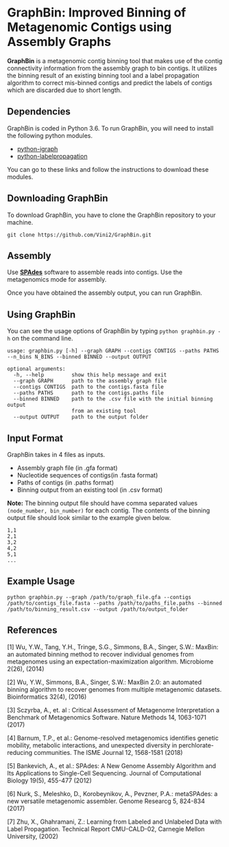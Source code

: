 # GraphBin: Improved Binning of Metagenomic Contigs using Assembly Graphs

**GraphBin** is a metagenomic contig binning tool that makes use of the contig connectivity information from the assembly graph to bin contigs. It utilizes the binning result of an existing binning tool and a label propagation algorithm to correct mis-binned contigs and predict the labels of contigs which are discarded due to short length.

## Dependencies
GraphBin is coded in Python 3.6. To run GraphBin, you will need to install the following python modules.
* [python-igraph](https://igraph.org/python/)
* [python-labelpropagation](https://github.com/ZwEin27/python-labelpropagation)

You can go to these links and follow the instructions to download these modules.

## Downloading GraphBin
To download GraphBin, you have to clone the GraphBin repository to your machine.

```
git clone https://github.com/Vini2/GraphBin.git
```
## Assembly
Use [**SPAdes**](http://cab.spbu.ru/software/spades/) software to assemble reads into contigs. Use the metagenomics mode for assembly.

Once you have obtained the assembly output, you can run GraphBin.

## Using GraphBin
You can see the usage options of GraphBin by typing ```python graphbin.py -h``` on the command line.

```
usage: graphbin.py [-h] --graph GRAPH --contigs CONTIGS --paths PATHS --n_bins N_BINS --binned BINNED --output OUTPUT

optional arguments:
  -h, --help         show this help message and exit
  --graph GRAPH      path to the assembly graph file
  --contigs CONTIGS  path to the contigs.fasta file
  --paths PATHS      path to the contigs.paths file
  --binned BINNED    path to the .csv file with the initial binning output
                     from an existing tool
  --output OUTPUT    path to the output folder
```
## Input Format

GraphBin takes in 4 files as inputs.
* Assembly graph file (in .gfa format)
* Nucleotide sequences of contigs(in .fasta format)
* Paths of contigs (in .paths format)
* Binning output from an existing tool (in .csv format)

**Note:** The binning output file should have comma separated values ```(node_number, bin_number)``` for each contig. The contents of the binning output file should look similar to the example given below.

```
1,1
2,1
3,2
4,2
5,1
...
```

## Example Usage

```
python graphbin.py --graph /path/to/graph_file.gfa --contigs /path/to/contigs_file.fasta --paths /path/to/paths_file.paths --binned /path/to/binning_result.csv --output /path/to/output_folder
```

## References
[1] Wu, Y.W., Tang, Y.H., Tringe, S.G., Simmons, B.A., Singer, S.W.: MaxBin: an automated binning method to recover individual genomes from metagenomes using an expectation-maximization algorithm. Microbiome 2(26), (2014)

[2] Wu, Y.W., Simmons, B.A., Singer, S.W.: MaxBin 2.0: an automated binning algorithm to recover genomes from multiple metagenomic datasets. Bioinformatics 32(4), (2016)

[3] Sczyrba, A., et. al : Critical Assessment of Metagenome Interpretation a Benchmark of Metagenomics Software. Nature Methods 14, 1063-1071 (2017)

[4] Barnum, T.P., et al.: Genome-resolved metagenomics identifies genetic mobility, metabolic interactions, and unexpected diversity in perchlorate-reducing communities. The ISME Journal 12, 1568-1581 (2018)

[5] Bankevich, A., et al.: SPAdes: A New Genome Assembly Algorithm and Its Applications to Single-Cell Sequencing. Journal of Computational Biology 19(5), 455-477 (2012)

[6] Nurk, S., Meleshko, D., Korobeynikov, A., Pevzner, P.A.: metaSPAdes: a new versatile metagenomic assembler. Genome Researcg 5, 824-834 (2017)

[7] Zhu, X., Ghahramani, Z.: Learning from Labeled and Unlabeled Data with Label Propagation. Technical Report CMU-CALD-02, Carnegie Mellon University, (2002)
